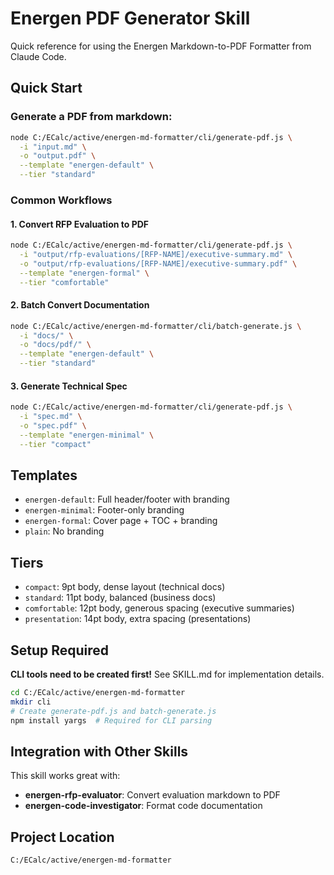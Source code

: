 # Energen PDF Generator Skill

Quick reference for using the Energen Markdown-to-PDF Formatter from Claude Code.

## Quick Start

### Generate a PDF from markdown:

```bash
node C:/ECalc/active/energen-md-formatter/cli/generate-pdf.js \
  -i "input.md" \
  -o "output.pdf" \
  --template "energen-default" \
  --tier "standard"
```

### Common Workflows

#### 1. Convert RFP Evaluation to PDF
```bash
node C:/ECalc/active/energen-md-formatter/cli/generate-pdf.js \
  -i "output/rfp-evaluations/[RFP-NAME]/executive-summary.md" \
  -o "output/rfp-evaluations/[RFP-NAME]/executive-summary.pdf" \
  --template "energen-formal" \
  --tier "comfortable"
```

#### 2. Batch Convert Documentation
```bash
node C:/ECalc/active/energen-md-formatter/cli/batch-generate.js \
  -i "docs/" \
  -o "docs/pdf/" \
  --template "energen-default" \
  --tier "standard"
```

#### 3. Generate Technical Spec
```bash
node C:/ECalc/active/energen-md-formatter/cli/generate-pdf.js \
  -i "spec.md" \
  -o "spec.pdf" \
  --template "energen-minimal" \
  --tier "compact"
```

## Templates

- `energen-default`: Full header/footer with branding
- `energen-minimal`: Footer-only branding
- `energen-formal`: Cover page + TOC + branding
- `plain`: No branding

## Tiers

- `compact`: 9pt body, dense layout (technical docs)
- `standard`: 11pt body, balanced (business docs)
- `comfortable`: 12pt body, generous spacing (executive summaries)
- `presentation`: 14pt body, extra spacing (presentations)

## Setup Required

**CLI tools need to be created first!** See SKILL.md for implementation details.

```bash
cd C:/ECalc/active/energen-md-formatter
mkdir cli
# Create generate-pdf.js and batch-generate.js
npm install yargs  # Required for CLI parsing
```

## Integration with Other Skills

This skill works great with:
- **energen-rfp-evaluator**: Convert evaluation markdown to PDF
- **energen-code-investigator**: Format code documentation

## Project Location

`C:/ECalc/active/energen-md-formatter`
